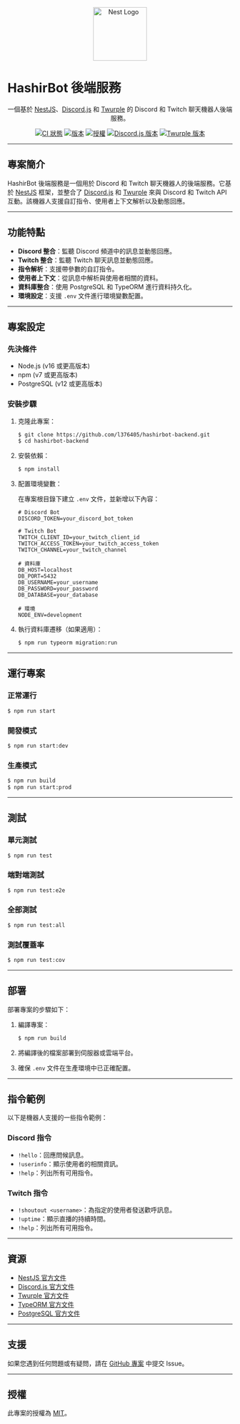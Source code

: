 <p align="center">
  <a href="http://nestjs.com/" target="blank"><img src="https://nestjs.com/img/logo-small.svg" width="120" alt="Nest Logo" /></a>
</p>

# HashirBot 後端服務

<p align="center">一個基於 <a href="http://nestjs.com" target="_blank">NestJS</a>、<a href="https://discord.js.org/" target="_blank">Discord.js</a> 和 <a href="https://twurple.js.org/" target="_blank">Twurple</a> 的 Discord 和 Twitch 聊天機器人後端服務。</p>

<p align="center">
  <a href="https://github.com/l376405/hashirbot-backend/actions/workflows/ci.yml" target="_blank"><img src="https://img.shields.io/github/actions/workflow/status/l376405/hashirbot-backend/ci.yml?branch=main" alt="CI 狀態" /></a>
  <a href="https://github.com/l376405/hashirbot-backend" target="_blank"><img src="https://img.shields.io/github/package-json/v/l376405/hashirbot-backend" alt="版本" /></a>
  <a href="https://github.com/l376405/hashirbot-backend" target="_blank"><img src="https://img.shields.io/github/package-json/license/l376405/hashirbot-backend" alt="授權" /></a>
  <a href="https://discord.js.org/" target="_blank"><img src="https://img.shields.io/badge/discord.js-v14.18.0-blue" alt="Discord.js 版本" /></a>
  <a href="https://twurple.js.org/" target="_blank"><img src="https://img.shields.io/badge/twurple-v7.2.1-purple" alt="Twurple 版本" /></a>
</p>

---

## 專案簡介

HashirBot 後端服務是一個用於 Discord 和 Twitch 聊天機器人的後端服務。它基於 [NestJS](https://nestjs.com) 框架，並整合了 [Discord.js](https://discord.js.org/) 和 [Twurple](https://twurple.js.org/) 來與 Discord 和 Twitch API 互動。該機器人支援自訂指令、使用者上下文解析以及動態回應。

---

## 功能特點

- **Discord 整合**：監聽 Discord 頻道中的訊息並動態回應。
- **Twitch 整合**：監聽 Twitch 聊天訊息並動態回應。
- **指令解析**：支援帶參數的自訂指令。
- **使用者上下文**：從訊息中解析與使用者相關的資料。
- **資料庫整合**：使用 PostgreSQL 和 TypeORM 進行資料持久化。
- **環境設定**：支援 `.env` 文件進行環境變數配置。

---

## 專案設定

### 先決條件

- Node.js (v16 或更高版本)
- npm (v7 或更高版本)
- PostgreSQL (v12 或更高版本)

### 安裝步驟

1. 克隆此專案：

   ```bash
   $ git clone https://github.com/l376405/hashirbot-backend.git
   $ cd hashirbot-backend
   ```

2. 安裝依賴：

   ```bash
   $ npm install
   ```

3. 配置環境變數：

   在專案根目錄下建立 `.env` 文件，並新增以下內容：

   ```env
   # Discord Bot
   DISCORD_TOKEN=your_discord_bot_token

   # Twitch Bot
   TWITCH_CLIENT_ID=your_twitch_client_id
   TWITCH_ACCESS_TOKEN=your_twitch_access_token
   TWITCH_CHANNEL=your_twitch_channel

   # 資料庫
   DB_HOST=localhost
   DB_PORT=5432
   DB_USERNAME=your_username
   DB_PASSWORD=your_password
   DB_DATABASE=your_database

   # 環境
   NODE_ENV=development
   ```

4. 執行資料庫遷移（如果適用）：

   ```bash
   $ npm run typeorm migration:run
   ```

---

## 運行專案

### 正常運行
```bash
$ npm run start
```

### 開發模式

```bash
$ npm run start:dev
```

### 生產模式

```bash
$ npm run build
$ npm run start:prod
```

---

## 測試

### 單元測試

```bash
$ npm run test
```

### 端對端測試

```bash
$ npm run test:e2e
```

### 全部測試

```bash
$ npm run test:all
```

### 測試覆蓋率

```bash
$ npm run test:cov
```

---

## 部署

部署專案的步驟如下：

1. 編譯專案：

   ```bash
   $ npm run build
   ```

2. 將編譯後的檔案部署到伺服器或雲端平台。

3. 確保 `.env` 文件在生產環境中已正確配置。

---

## 指令範例

以下是機器人支援的一些指令範例：

### Discord 指令

- `!hello`：回應問候訊息。
- `!userinfo`：顯示使用者的相關資訊。
- `!help`：列出所有可用指令。

### Twitch 指令

- `!shoutout <username>`：為指定的使用者發送歡呼訊息。
- `!uptime`：顯示直播的持續時間。
- `!help`：列出所有可用指令。

---

## 資源

- [NestJS 官方文件](https://docs.nestjs.com)
- [Discord.js 官方文件](https://discord.js.org/#/docs)
- [Twurple 官方文件](https://twurple.js.org/)
- [TypeORM 官方文件](https://typeorm.io/)
- [PostgreSQL 官方文件](https://www.postgresql.org/docs/)

---

## 支援

如果您遇到任何問題或有疑問，請在 [GitHub 專案](https://github.com/l376405/hashirbot-backend/issues) 中提交 Issue。

---

## 授權

此專案的授權為 [MIT](https://github.com/l376405/hashirbot-backend/blob/main/LICENSE)。